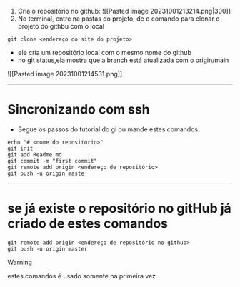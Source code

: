 1. Cria o repositório no github:
![[Pasted image 20231001213214.png|300]]
2. No terminal, entre na pastas do projeto, de o comando para clonar o projeto do githbu com o local

```shell
git clone <endereço do site do projeto>
```
- ele cria um repositório local com o  mesmo nome do github
- no git status,ela mostra que a branch está atualizada com o origin/main

![[Pasted image 20231001214531.png]]

---
# Sincronizando com ssh
- Segue os passos do tutorial do gi ou mande estes comandos:
```shell
echo "# <nome do repositório>"
git init
git add Readme.md
git commit -m "first commit"
git remote add origin <endereço de repositório>
git push -u origin maste
```

---
# se já existe o repositório no gitHub já criado de estes comandos

```shell
git remote add origin <endereço de repositório no github>
git push -u origin master
```

>[!warning]
>estes comandos é usado somente na primeira vez

